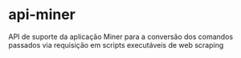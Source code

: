 # api-miner
API de suporte da aplicação Miner para a conversão dos comandos passados via requisição em scripts executáveis de web scraping
